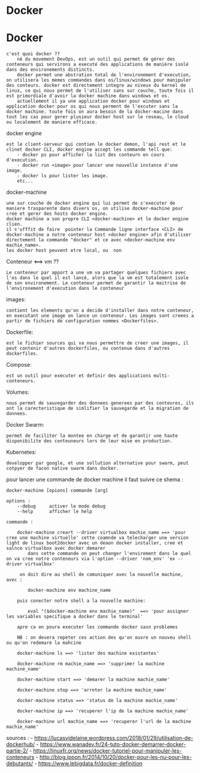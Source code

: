 # Docker

<h1>Docker</h1>

	c'est quoi docker ??
		né du movement DevOps, est un outil qui permet de gérer des conteneurs qui servirons a executé des applications de manière isolé dans des environements distincts.
        docker permet une abstration total de l'environement d'execution, on utilisera les memes commandes dans os/linux/windows pour manipuler des conteurs. docker est directement integre au niveux du kernel de linux, ce qui nous permet de l'utiliser sans sur couche, toute fois il est primordiale d'avoir la docker machine dans windows et os.
        actuellement il ya une application docker pour windows et application docker pour os qui nous perment de l'excuter sans la docker machine. toute fois on aura besoin de la docker-macine dans tout les cas pour gerer plusieur docker host sur le reseau, le cloud ou localement de maniere efficace.        

docker engine

    est le client-serveur qui contien le docker demon, l'api rest et le clinet docker CLI, docker engine accept les commande tell que:
        - docker ps pour afficher la list des conteurn en cours d'execution.
        - docker run <image> pour lancer une nouvelle instance d'une image.
        - docker ls pour lister les image.
        etc...

docker-machine

    une sur couche de docker engine qui lui permet de s'executer de maniere trasparente dans divers os, on utilise docker-machine pour cree et gerer des hosts docker engine.
    docker machine a son propre CLI <docker-machine> et le docker engine clien.
    il s'ufffit de faire  pointer la Commande ligne interface <CLI> de docker-machine a notre conteneur host <docker engine> afin d'utiliser directement la commande "docker" et ce avec <docker-machine env machie_name>.
    les docker host peuvent etre local, ou  non



Conteneur <==> vm ??

    Le conteneur par apport a une vm va partager quelques fichiers avec l'os dans le quel il est lancé, alors que la vm est totalement isole de son environement. Le conteneur permet de garantir la maitrise de l'environement d'execution dans le conteneur

images:

    contient les elements qu'on a decide d'installer dans notre conteneur, en executant une image on lance un conteneur. Les images sont creees a partir de fichiers de configuration nommes <Dockerfiles>.

Dockerfile:

    est le fichier sources qui va nous permettre de creer une images, il peut contenir d'autres dockerfiles, ou contenue dans d'autres dockerfiles.

Compose:

    est un outil pour executer et definir des applications multi-conteneurs.

Volumes:

    nous permet de sauvegarder des donnees generees par des conteures, ils ont la carecteristique de simlifier la sauvegarde et la migration de donnees.

Docker Swarm:

    permet de faciliter la montee en charge et de garantir une haute disponibilite des conteuneurs lors de leur mise en production.

Kubernetes:

    developper par google, et une sollution alternative pour swarm, peut cotpyer de facon native swarm dans docker.


pour lancer une commande de docker machine il faut suivre ce shema :

    docker-machine [opions] commande [arg]

    options :
        --debug     activer le mode debug
        --help      afficher le help

    commande :
    
        docker-machine creart --driver virtualbox machie_name ==> 'pour cree une machine virtuelle' cette coamnde va telecharger une version light de linux boot2docker avec un deaon docker installer, cree et salnce virtualbox avec docker demarer
            dans cette commande on peut changer l'envirement dans le quel on va cree notre conteneurs via l'option --driver 'nom_env' 'ex --driver virtualbox'

         on doit dire au shell de comuniquer avec la nouvelle machine, avec :
        
            docker-machine env machine_name

        puis conecter notre shell a la nouvelle machine:

            eval "($docker-machine env machie_name)"  ==> 'pour assigner les variables specifique a docker dans le terminal'
        
        apre ca on poura executer les commande docker sasn problemes 

        NB : on devera repeter ces action des qu'on ouvre un nouveu shell ou qu'on redemare la mahcine 

        docker-machine ls ==> 'lister des machine existantes'

        docker-machine rm machie_name ==> 'supprimer la machine machine_name'

        docker-machine start ==> 'demarer la machine machie_name'

        docker-machine stop ==> 'arreter la machine machie_name'

        docker-machine status ==> 'status de la machine machie_name'

        docker-machine ip ==> 'recuperer l'ip de la machine machie_name'

        docker-machine url machie_name ==> 'recuperer l'url de la machine machie_name'

        




sources :
    - https://lucasvidelaine.wordpress.com/2018/01/29/utilisation-de-dockerhub/
    - https://www.wanadev.fr/24-tuto-docker-demarrer-docker-partie-2/
    - https://linuxfr.org/news/docker-tutoriel-pour-manipuler-les-conteneurs
    - http://blog.ippon.fr/2014/10/20/docker-pour-les-nu-pour-les-debutants/
    - https://www.lebigdata.fr/docker-definition